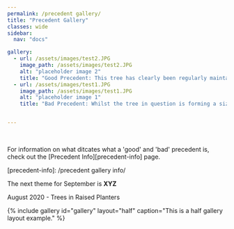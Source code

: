 ```yaml
---
permalink: /precedent gallery/
title: "Precedent Gallery"
classes: wide
sidebar:
  nav: "docs"

gallery:
  - url: /assets/images/test2.JPG
    image_path: /assets/images/test2.JPG
    alt: "placeholder image 2"
    title: "Good Precedent: This tree has clearly been regularly maintained to control its size and is a good example of how regular maintenance and species selection has allowed for healthy tree growth (and no visual hard landscape damage) despite the confined dimensions of the planter, and proximity to buildings. <br>"
  - url: /assets/images/test1.JPG
    image_path: /assets/images/test1.JPG
    alt: "placeholder image 1"
    title: "Bad Precedent: Whilst the tree in question is forming a sizable green structural element within the street landscape, it is clear there is not enough space for the roots. When considering existing trees within newly designed landscapes, make sure to consider their proximity to hard surfaces and structures. By giving trees (proposed and existing) the space they need and not restricting them to confined spaces damage to hard landscape elements is less likely. <br>"


---
```


<BR>

For information on what ditcates what a 'good' and 'bad' precedent is, check out the [Precedent Info][precedent-info] page.

[precedent-info]: /precedent gallery info/



The next theme for September is **XYZ** 


August 2020 - Trees in Raised Planters

{% include gallery id="gallery" layout="half" caption="This is a half gallery layout example." %}

